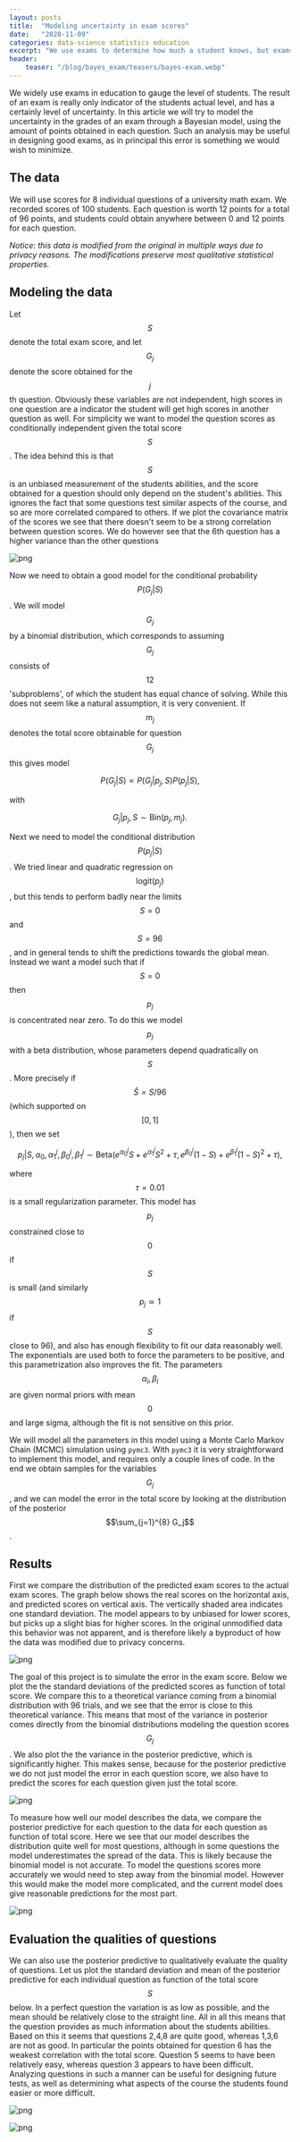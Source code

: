 ```yaml
---
layout: posts
title:  "Modeling uncertainty in exam scores"
date:   "2020-11-09"
categories: data-science statistics education
excerpt: "We use exams to determine how much a student knows, but exams aren't perfect. How can we estimate the uncertainty in students' exams scores?"
header: 
    teaser: "/blog/bayes_exam/teasers/bayes-exam.webp"
---
```


We widely use exams in education to gauge the level of students. The result of an exam is really
only indicator of the students actual level, and has a certainly level of uncertainty. In this
article we will try to model the uncertainty in the grades of an exam through a Bayesian model,
using the amount of points obtained in each question. Such an analysis may be useful in designing
good exams, as in principal this error is something we would wish to minimize.

## The data

We will use scores for 8 individual questions of a university math exam. We recorded scores of 100
students. Each question is worth 12 points for a total of 96 points, and students could obtain
anywhere between 0 and 12 points for each question.  

_Notice: this data is modified from the original in multiple ways due to privacy reasons. The
modifications preserve most qualitative statistical properties._

## Modeling the data

Let $$S$$ denote the total exam score, and let $$G_j$$ denote the score obtained for the $$j$$th question.
Obviously these variables are not independent, high scores in one question are a indicator the
student will get high scores in another question as well. For simplicity we want to model the
question scores as conditionally independent given the total score $$S$$. The idea behind this is that
$$S$$ is an unbiased measurement of the students abilities, and the score obtained for a question
should only depend on the student's abilities. This ignores the fact that some questions test
similar aspects of the course, and so are more correlated compared to others. If we plot the
covariance matrix of the scores we see that there doesn't seem to be a strong correlation between
question scores. We do however see that the 6th question has a higher variance than the other
questions


    
![png](/blog/bayes_exam/bayes_exam_3_0.png)
    


Now we need to obtain a good model for the conditional probability $$P(G_j|S)$$. We will model $$G_j$$
by a binomial distribution, which corresponds to assuming $$G_j$$ consists of $$12$$ 'subproblems', of
which the student has equal chance of solving. While this does not seem like a natural assumption,
it is very convenient. If $$m_j$$ denotes the total score obtainable for question $$G_j$$ this gives
model

$$
    P(G_j|S) \propto P(G_j|p_j,S)P(p_j|S),
$$

with 

$$
    G_j|p_j,S \sim \mathrm{Bin}(p_j,m_j).
$$

Next we need to model the conditional distribution $$P(p_j|S)$$. We tried linear and quadratic
regression on $$\mathrm{logit}(p_j)$$, but this tends to perform badly near the limits $$S=0$$ and $$S=96$$,
and in general tends to shift the predictions towards the global mean. Instead we want a model such
that if $$S=0$$ then $$p_j$$ is concentrated near zero. To do this we model $$p_j$$ with a beta
distribution, whose parameters depend quadratically on $$S$$. More precisely if $$\hat S= S/96$$ (which
supported on $$[0,1]$$), then we set

$$
    p_j|S,\alpha_0,\alpha^j_1,\beta^j_0,\beta^j_1 \sim \mathrm{Beta}\left(e^{\alpha^j_0} S+e^{\alpha^j_1} S^2+\tau,\, e^{\beta^j_0} (1-S)+e^{\beta^j_1} (1-S)^2+\tau\right),
$$

where $$\tau=0.01$$ is a small regularization parameter. This model has $$p_j$$ constrained close to $$0$$
if $$S$$ is small (and similarly $$p_j\simeq 1$$ if $$S$$ close to 96), and also has enough flexibility to
fit our data reasonably well. The exponentials are used both to force the parameters to be positive,
and this parametrization also improves the fit. The parameters $$\alpha_i,\beta_i$$ are given normal
priors with mean $$0$$ and large sigma, although the fit is not sensitive on this prior. 

We will model all the parameters in this model using a Monte Carlo Markov Chain (MCMC) simulation
using `pymc3`. With `pymc3` it is very straightforward to implement this model, and requires only a
couple lines of code. In the end we obtain samples for the variables $$G_j$$, and we can model the
error in the total score by looking at the distribution of the posterior $$\sum_{j=1}^{8} G_j$$.

## Results

First we compare the distribution of the predicted exam scores to the actual exam scores. The graph
below shows the real scores on the horizontal axis, and predicted scores on vertical axis. The
vertically shaded area indicates one standard deviation. The model appears to by unbiased for lower
scores, but picks up a slight bias for higher scores. In the original unmodified data this behavior
was not apparent, and is therefore likely a byproduct of how the data was modified due to privacy
concerns. 


    
![png](/blog/bayes_exam/bayes_exam_9_0.png)
    


The goal of this project is to simulate the error in the exam score. Below we plot the the standard
deviations of the predicted scores as function of total score. We compare this to a theoretical
variance coming from a binomial distribution with 96 trials, and we see that the error is close to
this theoretical variance. This means that most of the variance in posterior comes directly from the
binomial distributions modeling the question scores $$G_j$$. We also plot the the variance in the
posterior predictive, which is significantly higher. This makes sense, because for the posterior
predictive we do not just model the error in each question score, we also have to predict the scores
for each question given just the total score.


    
![png](/blog/bayes_exam/bayes_exam_11_0.png)
    


To measure how well our model describes the data, we compare the posterior predictive for each
question to the data for each question as function of total score. Here we see that our model
describes the distribution quite well for most questions, although in some questions the model
underestimates the spread of the data. This is likely because the binomial model is not accurate. To
model the questions scores more accurately we would need to step away from the binomial model.
However this would make the model more complicated, and the current model does give reasonable
predictions for the most part.


    
![png](/blog/bayes_exam/bayes_exam_13_0.png)
    


## Evaluation the qualities of questions

We can also use the posterior predictive to qualitatively evaluate the quality of questions. Let us
plot the standard deviation and mean of the posterior predictive for each individual question as
function of the total score $$S$$ below. In a perfect question the variation is as low as possible,
and the mean should be relatively close to the straight line. All in all this means that the
question provides as much information about the students abilities. Based on this it seems that
questions 2,4,8 are quite good, whereas 1,3,6 are not as good. In particular the points obtained for
question 6 has the weakest correlation with the total score. Question 5 seems to have been
relatively easy, whereas question 3 appears to have been difficult. Analyzing questions in such a
manner can be useful for designing future tests, as well as determining what aspects of the course
the students found easier or more difficult. 


    
![png](/blog/bayes_exam/bayes_exam_15_0.png)
    



    
![png](/blog/bayes_exam/bayes_exam_16_0.png)
    


